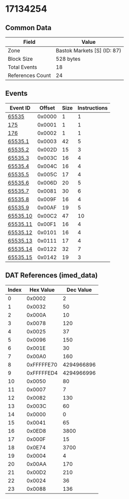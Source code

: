 # 17134254

## Common Data

| Field            | Value                       |
|------------------|-----------------------------|
| Zone             | Bastok Markets [S] (ID: 87) |
| Block Size       | 528 bytes                   |
| Total Events     | 18                          |
| References Count | 24                          |

## Events

| Event ID                  | Offset   |   Size |   Instructions |
|---------------------------|----------|--------|----------------|
| [65535](./65535.md)       | 0x0000   |      1 |              1 |
| [175](./175.md)           | 0x0001   |      1 |              1 |
| [176](./176.md)           | 0x0002   |      1 |              1 |
| [65535.1](./65535.1.md)   | 0x0003   |     42 |              5 |
| [65535.2](./65535.2.md)   | 0x002D   |     15 |              3 |
| [65535.3](./65535.3.md)   | 0x003C   |     16 |              4 |
| [65535.4](./65535.4.md)   | 0x004C   |     16 |              4 |
| [65535.5](./65535.5.md)   | 0x005C   |     17 |              4 |
| [65535.6](./65535.6.md)   | 0x006D   |     20 |              5 |
| [65535.7](./65535.7.md)   | 0x0081   |     30 |              6 |
| [65535.8](./65535.8.md)   | 0x009F   |     16 |              4 |
| [65535.9](./65535.9.md)   | 0x00AF   |     19 |              5 |
| [65535.10](./65535.10.md) | 0x00C2   |     47 |             10 |
| [65535.11](./65535.11.md) | 0x00F1   |     16 |              4 |
| [65535.12](./65535.12.md) | 0x0101   |     16 |              4 |
| [65535.13](./65535.13.md) | 0x0111   |     17 |              4 |
| [65535.14](./65535.14.md) | 0x0122   |     32 |              7 |
| [65535.15](./65535.15.md) | 0x0142   |     19 |              3 |

## DAT References (imed_data)

|   Index | Hex Value   |   Dec Value |
|---------|-------------|-------------|
|       0 | 0x0002      |           2 |
|       1 | 0x0032      |          50 |
|       2 | 0x000A      |          10 |
|       3 | 0x0078      |         120 |
|       4 | 0x0025      |          37 |
|       5 | 0x0096      |         150 |
|       6 | 0x001E      |          30 |
|       7 | 0x00A0      |         160 |
|       8 | 0xFFFFFE70  |  4294966896 |
|       9 | 0xFFFFFED4  |  4294966996 |
|      10 | 0x0050      |          80 |
|      11 | 0x0007      |           7 |
|      12 | 0x0082      |         130 |
|      13 | 0x003C      |          60 |
|      14 | 0x0000      |           0 |
|      15 | 0x0041      |          65 |
|      16 | 0x0ED8      |        3800 |
|      17 | 0x000F      |          15 |
|      18 | 0x0E74      |        3700 |
|      19 | 0x0004      |           4 |
|      20 | 0x00AA      |         170 |
|      21 | 0x00D2      |         210 |
|      22 | 0x0024      |          36 |
|      23 | 0x0088      |         136 |
